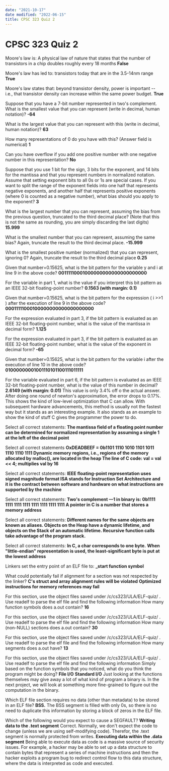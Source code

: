```yaml
---
date: "2021-10-17"
date modified: "2022-06-15"
title: CPSC 323 Quiz 2
---
```


# CPSC 323 Quiz 2
Moore's law is: A physical law of nature that states that the number of transistors in a chip doubles roughly every 18 months
**False**

Moore's law has led to: transistors today that are in the 3.5-14nm range
**True**

Moore's law states that: beyond transistor density, power is important -- i.e., that transistor density can increase within the same power budget.
**True**

Suppose that you have a 7-bit number represented in two's complement.
What is the smallest value that you can represent (write in decimal, human notation)?
**-64**

What is the largest value that you can represent with this (write in decimal, human notation)?
**63**

How many representations of 0 do you have with this? (Answer field is numerical)
**1**

Can you have overflow if you add one positive number with one negative number in this representation?
**No**

Suppose that you use 1 bit for the sign, 3 bits for the exponent, and 14 bits for the mantissa and that you represent numbers in normalized notation. Assume that setting exponent bits to all 0s or 1s are special cases.
If you want to split the range of the exponent fields into one half that represents negative exponents, and another half that represents positive exponents (where 0 is counted as a negative number), what bias should you apply to the exponent?
**3**

What is the largest number that you can represent, assuming the bias from the previous question, truncated to the third decimal place? (Note that this is not the same as rounding, you are simply discarding the last digits)
**15.999**

What is the smallest number that you can represent, assuming the same bias? Again, truncate the result to the third decimal place.
**-15.999**

What is the smallest positive number (normalized) that you can represent, ignoring 0? Again, truncate the result to the third decimal place
**0.25**

Given that number=0.15625, what is the bit pattern for the variable y and i at line 9 in the above code?
**00111110001000000000000000000000**

For the variable in part 1, what is the value if you interpret this bit pattern as an IEEE 32-bit floating-point number?
**0.1563 (with margin: 0.1)**

Given that number=0.15625, what is the bit pattern for the expression ( i >>1 ) after the execution of line 9 in the above code?
**00011111000100000000000000000000**

For the expression evaluated in part 3, if the bit pattern is evaluated as an IEEE 32-bit floating-point number, what is the value of the mantissa in decimal form?
**1.125**

For the expression evaluated in part 3, if the bit pattern is evaluated as an IEEE 32-bit floating-point number, what is the value of the exponent in decimal form?
**-65**

Given that number=0.15625, what is the bit pattern for the variable i after the execution of line 10 in the above code?
**01000000001001110101100111011111**

For the variable evaluated in part 6, if the bit pattern is evaluated as an IEEE 32-bit floating-point number, what is the value of this number in decimal?
**2.6149 (with margin: 0.01)**
This value is only 3.4% off o the actual answer. After doing one round of newton's approximation, the error drops to 0.17%. This shows the kind of low-level optimization that C can allow. With subsequent hardware advancements, this method is usually not the fastest way but it stands as an interesting example. It also stands as an example to show the kind of stuff C gives the programmer the power to do.

Select all correct statements:
**The mantissa field of a floating point number can be determined for normalized representation by assuming a single 1 at the left of the decimal point**

Select all correct statements
**OxDEADBEEF = 0b1101 1110 1010 1101 1011 1110 1110 1111
Dynamic memory regions, i.e., regions of the memory allocated by malloc(), are located in the heap
The line of C code: val = val << 4; multiplies val by 16**

Select all correct statements:
**IEEE floating-point representation uses signed magnitude format
ISA stands for Instruction Set Architecture and it is the contract between software and hardware on what instructions are supported by the machine**

Select all correct statements:
**Two's complement —1 in binary is: 0b1111 1111 1111 1111 1111 1111 1111 1111
A pointer in C is a number that stores a memory address**

Select all correct statements:
**Different names for the same objects are known as aliases.
Objects on the Heap have a dynamic lifetime, and objects on the Stack of an automatic lifetime.
Recursive function calls take advantage of the program stack.**

Select all correct statements:
**In C, a char corresponds to one byte.**
**When "little-endian" representation is used, the least-significant byte is put at the lowest address**

Linkers set the entry point of an ELF file to:
**\_start function symbol**

What could potentially fail if alignment for a section was not respected by the linker?
**C's struct and array alignment rules will be violated**
**Optimized instructions for memory references may fail**

For this section, use the object files saved under /c/cs323/ULA/ELF-quiz/ . Use readelf to parse the elf file and find the following information
How many function symbols does a.out contain?
**16**

For this section, use the object files saved under /c/cs323/ULA/ELF-quiz/ . Use readelf to parse the elf file and find the following information
How many (non-NULL) sections does a.out contain?
**30**

For this section, use the object files saved under /c/cs323/ULA/ELF-quiz/ . Use readelf to parse the elf file and find the following information
How many segments does a.out have?
**13**

For this section, use the object files saved under /c/cs323/ULA/ELF-quiz/ . Use readelf to parse the elf file and find the following information
Simply based on the function symbols that you noticed, what do you think the program might be doing?
**File I/O**
**Standard I/O**
Just looking at the functions themselves may give away a lot of what kind of program a binary is. In the next project, we will look at something more fine-grained to figure out the computation in the binary.

Which ELF file section requires no data (other than metadata) to be stored in an ELF file?
**BSS.**
The BSS segment is filled with only 0s, so there is no need to duplicate this information by storing a block of zeros in the ELF file.

Which of the following would you expect to cause a SEGFAULT?
**Writing data to the .text segment**
Correct. Normally, we don't expect the code to change (unless we are using self-modifying code). Therefor, the .text segment is normally protected from writes.
**Executing data within the .data segment**
Being able to execute data as code is a massive source of security issues. For example, a hacker may be able to set up a data structure to contain bytes that represent a series of machine instructions and then the hacker exploits a program bug to redirect control flow to this data structure, where the data is interpreted as code and executed.

